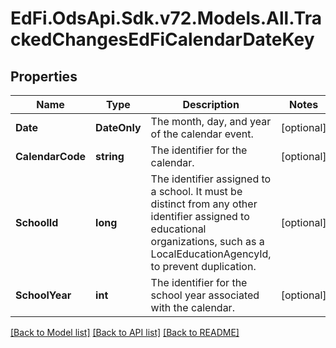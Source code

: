 # EdFi.OdsApi.Sdk.v72.Models.All.TrackedChangesEdFiCalendarDateKey

## Properties

Name | Type | Description | Notes
------------ | ------------- | ------------- | -------------
**Date** | **DateOnly** | The month, day, and year of the calendar event. | [optional] 
**CalendarCode** | **string** | The identifier for the calendar. | [optional] 
**SchoolId** | **long** | The identifier assigned to a school. It must be distinct from any other identifier assigned to educational organizations, such as a LocalEducationAgencyId, to prevent duplication. | [optional] 
**SchoolYear** | **int** | The identifier for the school year associated with the calendar. | [optional] 

[[Back to Model list]](../README.md#documentation-for-models) [[Back to API list]](../README.md#documentation-for-api-endpoints) [[Back to README]](../README.md)


